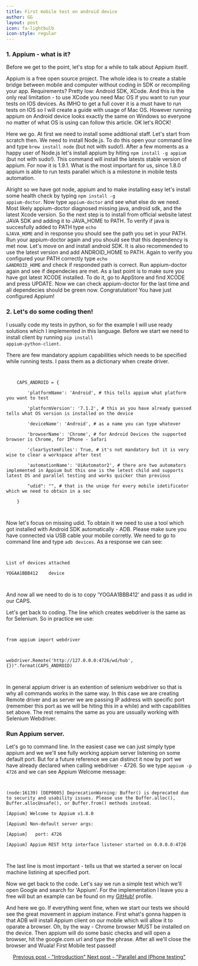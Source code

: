 ```yaml
---
title: First mobile test on android device
author: GG
layout: post
icon: fa-lightbulb
icon-style: regular
---
```


<h3>1. Appium - what is it?</h3>


Before we get to the point, let's stop for a while to talk about Appium itself.


Appium is a free open source project. The whole idea is to create a stable bridge between mobile and computer without coding in SDK or recompiling your app. Requirements? Pretty low: Android SDK, XCode. And this is the only real limitation  - to use XCode you need Mac OS if you want to run your tests on IOS devices. As IMHO to get a full cover it is a must have to run tests on IOS so I will create a guide with usage of Mac OS. However running appium on Android device looks exactly the same on Windows so everyone no matter of what OS is using can follow this article. OK let's ROCK!


Here we go. At first we need to install some additional staff. Let's start from scratch then. We need to install Node.js. To do this open your command line and type <code>brew install node</code> (but not with sudo!). After a few moments as a happy user of Node.js let's install appium by hiting <code>npm install -g appium</code> (but not with sudo!). This command will install the latests stable version of appium. For now it is 1.9.1. What is the most important for us, since 1.8.0 appium is able to run tests parallel which is a milestone in mobile tests automation. 

Alright so we have got node, appium and to make installing easy let's install some health check by typing <code>npm install -g appium-doctor</code>. Now type <code>appium-doctor</code> and see what else do we need. Most likely appium-doctor diagnosed missing java, android sdk, and the latest Xcode version. So the next step is to install from official website latest JAVA SDK and adding it to JAVA_HOME to PATH. To verify if java is succesfully added to PATH type <code>echo &JAVA_HOME</code> and in response you should see the path you set in your PATH. Run your appium-doctor again and you should see that this dependency is met now. Let's move on and install android SDK. It is also recommended to use the latest version and add ANDROID_HOME to PATH. Again to verify you configured your PATH correctly type <code>echo &ANDROID_HOME</code> and check if responded path is correct. Run appium-doctor again and see if dependecies are met. As a last point is to make sure you have got latest XCODE installed. To do it, go to AppStore and find XCODE and press UPDATE. Now we can check appium-doctor for the last time and all dependecies should be green now. Congratulation! You have just configured Appium!

 
<h3>2. Let's do some coding then!</h3>


I usually code my tests in python, so for the example I will use ready solutions which I implemented in this language. Before we start we need to install client by running <code>pip install appium-python-client</code>.

There are few mandatory appium capabilities which needs to be specified while running tests. I pass them as a dictionary when create driver.

 <pre><code>

    CAPS_ANDROID = {

        'platformName': 'Android', # this tells appium what platform you want to test

        'platformVersion': '7.1.2', # this as you have already guessed tells what OS version is installed on the device

        'deviceName': 'Android', # as a name you can type whatever

        'browserName': 'Chrome', # for Android Devices the supported browser is Chrome, for IPhone - Safari

        'clearSystemFiles': True, # it's not mandatory but it is very wise to clear a workspace after test

        'automationName': 'UiAutomator2', # there are two automators implemented in Appium but this one is the letest child and supports latest OS and parallel testing and works quicker than previous

        "udid": "", # that is the uniqe for every mobile idetificator which we need to obtain in a sec

    }

  </code></pre>

Now let's focus on missing udid. To obtain it we need to use a tool which got installed with Android SDK automatically - ADB. Please make sure you have connected via USB cable your mobile corretly. We need to go to command line and type <code>adb devices</code>. As a response we can see:

  <pre><code>

List of devices attached

YOGAA1BBB412    device

   </code></pre>

And now all we need to do is to copy 'YOGAA1BBB412' and pass it as udid in our CAPS.

 

Let's get back to coding. The line which creates webdriver is the same as for Selenium. So in practice we use:

   <pre><code>

from appium import webdriver

 

webdriver.Remote('http://127.0.0.0:4726/wd/hub', {})".format(CAPS_ANDROID)

    </code></pre>

In general appium driver is an extention of selenium webdriver so that is why all commands works in the same way. In this case we are creating Remote driver and as server we are passing IP address with specific port (remember this port as we will be hiting this in a while) and with capabilities set above. The rest remains the same as you are ussually working with Selenium Webdriver.

 

<h3> Run Appium server.</h3>	

Let's go to command line. In the easiest case we can just simply type appium and we we'll see fully working appium server listening on some default port. But for a future reference we can distinct it now by port we have already declared when calling webdriver - 4726. So we type <code>appium -p 4726</code> and we can see Appium Welcome message:

 <pre><code>

(node:16139) [DEP0005] DeprecationWarning: Buffer() is deprecated due to security and usability issues. Please use the Buffer.alloc(), Buffer.allocUnsafe(), or Buffer.from() methods instead.

[Appium] Welcome to Appium v1.8.0

[Appium] Non-default server args:

[Appium]   port: 4726

[Appium] Appium REST http interface listener started on 0.0.0.0:4726

 </code></pre>

The last line is most important - tells us that we started a server on local machine listining at specified port.

 

Now we get back to the code. Let's say we run a simple test which we'll open Google and search for 'Appium'. For the implementation I leave you a free will but an example can be found on my <a href="https://github.com/appiumator/appmation1">GitHub!</a> profile.

And here we go. If everything went fine, when we start our tests we should see the great movement in appium instance. First what's gonna happen is that ADB will install Appium client on our mobile which will allow it to oparate a browser. Oh, by the way - Chrome browser MUST be installed on the device. Then appium will do some basic checks and will open a browser, hit the google.com url and type the phrase. After all we'll close the browser and Wuala! First Mobile test passed!


<center><a href="https://appiumator.github.io/2018/10/08/introduction.html">Previous post - "Introduction"   </a> <a href="https://appiumator.github.io/2018/10/20/paralellAndIphoneTesting.html">Next post - "Parallel and IPhone testing"</a></center>